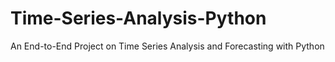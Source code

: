 # Time-Series-Analysis-Python
An End-to-End Project on Time Series Analysis and Forecasting with Python
